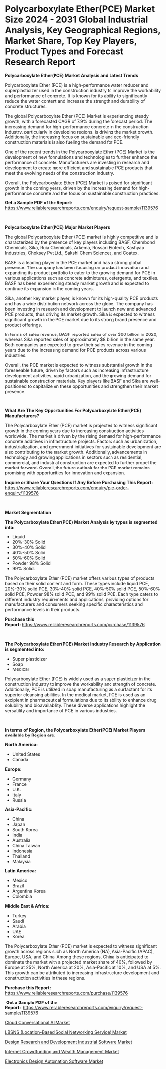 <p><h1>Polycarboxylate Ether(PCE) Market Size 2024 - 2031 Global Industrial Analysis, Key Geographical Regions, Market Share, Top Key Players, Product Types and Forecast Research Report</h1></p><p><strong>Polycarboxylate Ether(PCE) Market Analysis and Latest Trends</strong></p>
<p><p>Polycarboxylate Ether (PCE) is a high-performance water reducer and superplasticizer used in the construction industry to improve the workability and performance of concrete. It is known for its ability to significantly reduce the water content and increase the strength and durability of concrete structures.</p><p>The global Polycarboxylate Ether (PCE) Market is experiencing steady growth, with a forecasted CAGR of 7.9% during the forecast period. The increasing demand for high-performance concrete in the construction industry, particularly in developing regions, is driving the market growth. Additionally, the increasing focus on sustainable and eco-friendly construction materials is also fueling the demand for PCE.</p><p>One of the recent trends in the Polycarboxylate Ether (PCE) Market is the development of new formulations and technologies to further enhance the performance of concrete. Manufacturers are investing in research and development to create more efficient and sustainable PCE products that meet the evolving needs of the construction industry.</p><p>Overall, the Polycarboxylate Ether (PCE) Market is poised for significant growth in the coming years, driven by the increasing demand for high-performance concrete and the focus on sustainable construction practices.</p></p>
<p><strong>Get a Sample PDF of the Report:&nbsp;</strong> <a href="https://www.reliableresearchreports.com/enquiry/request-sample/1139576">https://www.reliableresearchreports.com/enquiry/request-sample/1139576</a></p>
<p>&nbsp;</p>
<p><strong>Polycarboxylate Ether(PCE) Major Market Players</strong></p>
<p><p>The global Polycarboxylate Ether (PCE) market is highly competitive and is characterized by the presence of key players including BASF, Chembond Chemicals, Sika, Ruia Chemicals, Arkema, Rossari Biotech, Kashyap Industries, Choksey Pvt Ltd., Sakshi Chem Sciences, and Coatex.</p><p>BASF is a leading player in the PCE market and has a strong global presence. The company has been focusing on product innovation and expanding its product portfolio to cater to the growing demand for PCE in various applications such as concrete admixtures, detergents, and textiles. BASF has been experiencing steady market growth and is expected to continue its expansion in the coming years.</p><p>Sika, another key market player, is known for its high-quality PCE products and has a wide distribution network across the globe. The company has been investing in research and development to launch new and advanced PCE products, thus driving its market growth. Sika is expected to witness significant growth in the PCE market due to its strong brand presence and product offerings.</p><p>In terms of sales revenue, BASF reported sales of over $60 billion in 2020, whereas Sika reported sales of approximately $8 billion in the same year. Both companies are expected to grow their sales revenue in the coming years due to the increasing demand for PCE products across various industries.</p><p>Overall, the PCE market is expected to witness substantial growth in the foreseeable future, driven by factors such as increasing infrastructure development activities, rapid urbanization, and the growing demand for sustainable construction materials. Key players like BASF and Sika are well-positioned to capitalize on these opportunities and strengthen their market presence.</p></p>
<p>&nbsp;</p>
<p><strong>What Are The Key Opportunities For Polycarboxylate Ether(PCE) Manufacturers?</strong></p>
<p><p>The Polycarboxylate Ether (PCE) market is projected to witness significant growth in the coming years due to increasing construction activities worldwide. The market is driven by the rising demand for high-performance concrete additives in infrastructure projects. Factors such as urbanization, industrialization, and government initiatives for sustainable development are also contributing to the market growth. Additionally, advancements in technology and growing applications in sectors such as residential, commercial, and industrial construction are expected to further propel the market forward. Overall, the future outlook for the PCE market remains promising with opportunities for innovation and expansion.</p></p>
<p><strong>Inquire or Share Your Questions If Any Before Purchasing This Report:</strong> <a href="https://www.reliableresearchreports.com/enquiry/pre-order-enquiry/1139576">https://www.reliableresearchreports.com/enquiry/pre-order-enquiry/1139576</a></p>
<p>&nbsp;</p>
<p><strong>Market Segmentation</strong></p>
<p><strong>The Polycarboxylate Ether(PCE) Market Analysis by types is segmented into:</strong></p>
<p><ul><li>Liquid</li><li>20%-30% Solid</li><li>30%-40% Solid</li><li>40%-50% Solid</li><li>50%-60% Solid</li><li>Powder 98% Solid</li><li>99% Solid.</li></ul></p>
<p><p>The Polycarboxylate Ether (PCE) market offers various types of products based on their solid content and form. These types include liquid PCE, 20%-30% solid PCE, 30%-40% solid PCE, 40%-50% solid PCE, 50%-60% solid PCE, Powder 98% solid PCE, and 99% solid PCE. Each type caters to different industry requirements and applications, providing options for manufacturers and consumers seeking specific characteristics and performance levels in their products.</p></p>
<p><strong>Purchase this Report:&nbsp;</strong><a href="https://www.reliableresearchreports.com/purchase/1139576">https://www.reliableresearchreports.com/purchase/1139576</a></p>
<p>&nbsp;</p>
<p><strong>The Polycarboxylate Ether(PCE) Market Industry Research by Application is segmented into:</strong></p>
<p><ul><li>Super plasticizer</li><li>Soap</li><li>Medical</li></ul></p>
<p><p>Polycarboxylate Ether (PCE) is widely used as a super plasticizer in the construction industry to improve the workability and strength of concrete. Additionally, PCE is utilized in soap manufacturing as a surfactant for its superior cleansing abilities. In the medical market, PCE is used as an excipient in pharmaceutical formulations due to its ability to enhance drug solubility and bioavailability. These diverse applications highlight the versatility and importance of PCE in various industries.</p></p>
<p>&nbsp;</p>
<p><strong>In terms of Region, the Polycarboxylate Ether(PCE) Market Players available by Region are:</strong></p>
<p>
    <p> <strong> North America: </strong>
        <ul>
            <li>United States</li>
            <li>Canada</li>
        </ul>
        </p> 
    <p> <strong> Europe: </strong>
        <ul>
            <li>Germany</li>
            <li>France</li>
            <li>U.K.</li>
            <li>Italy</li>
            <li>Russia</li>
        </ul>
        </p> 
    <p> <strong> Asia-Pacific: </strong>
        <ul>
            <li>China</li>
            <li>Japan</li>
            <li>South Korea</li>
            <li>India</li>
            <li>Australia</li>
            <li>China Taiwan</li>
            <li>Indonesia</li>
            <li>Thailand</li>
            <li>Malaysia</li>
        </ul>
        </p> 
    <p> <strong> Latin America: </strong>
        <ul>
            <li>Mexico</li>
            <li>Brazil</li>
            <li>Argentina Korea</li>
            <li>Colombia</li>
        </ul>
        </p> 
    <p> <strong> Middle East & Africa: </strong>
        <ul>
            <li>Turkey</li>
            <li>Saudi</li>
            <li>Arabia</li>
            <li>UAE</li>
            <li>Korea</li>
        </ul>
    </p>
    </p>
<p><p>The Polycarboxylate Ether (PCE) market is expected to witness significant growth across regions such as North America (NA), Asia-Pacific (APAC), Europe, USA, and China. Among these regions, China is anticipated to dominate the market with a projected market share of 40%, followed by Europe at 25%, North America at 20%, Asia-Pacific at 10%, and USA at 5%. This growth can be attributed to increasing infrastructure development and construction activities in these regions.</p></p>
<p><strong>Purchase this Report: </strong><a href="https://www.reliableresearchreports.com/purchase/1139576">https://www.reliableresearchreports.com/purchase/1139576</a></p>
<p>&nbsp;<strong>Get a Sample PDF of the Report:&nbsp;&nbsp;</strong><a href="https://www.reliableresearchreports.com/enquiry/request-sample/1139576">https://www.reliableresearchreports.com/enquiry/request-sample/1139576</a></p>
<p><strong></strong></p>
<p><p><a href="https://medium.com/@alenamorar/cloud-conversational-ai-market-report-reveals-the-latest-trends-and-growth-opportunities-of-this-8662046618d9">Cloud Conversational AI Market</a></p><p><a href="https://medium.com/@jordanmendez766/lbsns-location-based-social-networking-service-market-size-and-market-trends-complete-industry-af3f03e85be6">LBSNS (Location-Based Social Networking Service) Market</a></p><p><a href="https://medium.com/@alenamorar/design-research-and-development-industrial-software-market-insight-market-trends-growth-428edc9570a0">Design Research and Development Industrial Software Market</a></p><p><a href="https://medium.com/@jordanmendez766/internet-crowdfunding-and-wealth-management-market-report-reveals-the-latest-trends-and-growth-156070cf421a">Internet Crowdfunding and Wealth Management Market</a></p><p><a href="https://medium.com/@alenamorar/electronics-design-automation-software-market-analysis-and-sze-forecasted-for-period-from-2024-to-d249ded0825a">Electronics Design Automation Software Market</a></p></p>